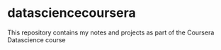 # datasciencecoursera
This repository contains my notes and projects as part of the Coursera Datascience course

